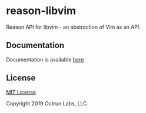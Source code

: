# reason-libvim

Reason API for libvim - an abstraction of Vim as an API.

## Documentation

Documentation is available [here](https://onivim.github.io/reason-libvim/libvim/Vim/index.html)

## License

[MIT License](./LICENSE)

Copyright 2019 Outrun Labs, LLC
